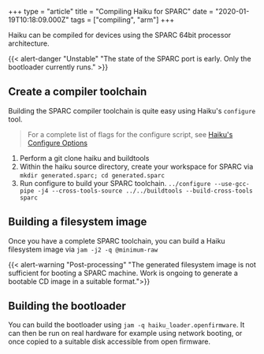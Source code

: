 +++
type = "article"
title = "Compiling Haiku for SPARC"
date = "2020-01-19T10:18:09.000Z"
tags = ["compiling", "arm"]
+++

Haiku can be compiled for devices using the SPARC 64bit processor architecture.

{{< alert-danger "Unstable" "The state of the SPARC port is early. Only the bootloader currently runs." >}}

## Create a compiler toolchain

Building the SPARC compiler toolchain is quite easy using Haiku's ```configure``` tool.

> For a complete list of flags for the configure script, see [Haiku's Configure Options](/guides/building/configure)

1. Perform a git clone haiku and buildtools
2. Within the haiku source directory, create your workspace for SPARC via ```mkdir generated.sparc; cd generated.sparc```
2. Run configure to build your SPARC toolchain. ```../configure --use-gcc-pipe -j4 --cross-tools-source ../../buildtools --build-cross-tools sparc```

## Building a filesystem image

Once you have a complete SPARC toolchain, you can build a Haiku filesystem image via ``jam -j2 -q @minimum-raw``

{{< alert-warning "Post-processing" "The generated filesystem image is not sufficient for booting a SPARC machine. Work is ongoing to generate a bootable CD image in a suitable format.">}}

## Building the bootloader

You can build the bootloader using ``jam -q haiku_loader.openfirmware``. It can
then be run on real hardware for example using network booting, or once copied
to a suitable disk accessible from open firmware.
